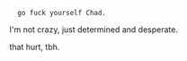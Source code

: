    
      
      go fuck yourself Chad.
   
   I'm not crazy, just determined and desperate.
   
   that hurt, tbh.
